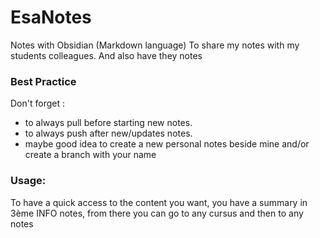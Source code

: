 # EsaNotes
Notes with Obsidian (Markdown language)
To share my notes with my students colleagues. And also have they notes

### Best Practice
Don't forget :
- to always pull before starting new notes.
- to always push after new/updates notes.
- maybe good idea to create a new personal notes beside mine and/or create a branch with your name 

### Usage:
To have a quick access to the content you want, you have a summary in 3ème INFO notes, from there you can go to any cursus and then to any notes
